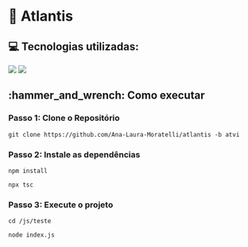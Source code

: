 <h1>🏨 Atlantis</h1>


<h2>💻 Tecnologias utilizadas: </h2>

<div>
    <img src="https://img.shields.io/badge/TypeScript-3178C6?style=for-the-badge&logo=typescript&logoColor=white&color=000000" />
    <img src="https://img.shields.io/badge/Node.js-339933?style=for-the-badge&logo=node.js&logoColor=white&color=000000" />

  

    
</div>
<h2>:hammer_and_wrench: Como executar</h2>

  <h3>Passo 1: Clone o Repositório</h3>
  <pre><code>git clone https://github.com/Ana-Laura-Moratelli/atlantis -b atvi</code></pre>

  <h3>Passo 2: Instale as dependências</h3>
  <pre><code>npm install</code></pre>
  <pre><code>npx tsc</code></pre>

  <h3>Passo 3: Execute o projeto</h3>
  <pre><code>cd /js/teste</code></pre>
  <pre><code>node index.js</code></pre>
